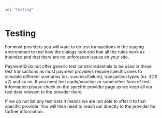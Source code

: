 ```yaml
---
id: "testing"
---
```


# Testing

For most providers you will want to do test transactions in the staging environment to test how the dialogs look and that all the rules work as intended and that there are no unforeseen issues on your site.

PaymentIQ do not offer generic test cards/credentials to be used in these test transactions as most payment providers require specific ones to simulate different scenarios (ex. success/failure), transaction types (ex. 3DS v2) and so on. If you need test cards/voucher or some other form of test information please check on the specific provider page as we keep all our test data relevant to the provider there.

If we do not list any test data it means we are not able to offer it to that specific provider. You will then need to reach out directly to the provider for further information.